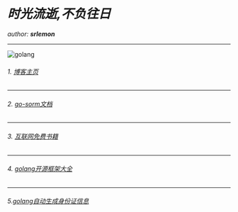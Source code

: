 # ***时光流逝,不负往日***

*author:*   ***srlemon*** 

---

![golang](https://timgsa.baidu.com/timg?image&quality=80&size=b9999_10000&sec=1565171923259&di=b6052e760f693a905d132f55503f134b&imgtype=0&src=http%3A%2F%2F5b0988e595225.cdn.sohucs.com%2Fimages%2F20180906%2F399142de6a704b90a9248a1485cd0170.png)

###### 1.  [博客主页](https://srlemon.github.io)
---

###### 2. [go-sorm文档](https://srlemon.github.io/sorm/)
---

###### 3. [互联网免费书籍](https://github.com/ruanyf/free-books)
---
###### 4. [golang开源框架大全](https://github.com/jobbole/awesome-go-cn)
---
###### 5.[golang自动生成身份证信息](https://github.com/srlemon/gen-id)
